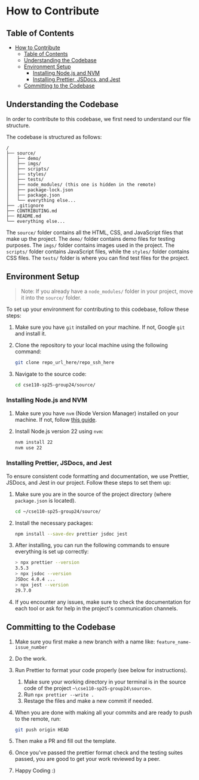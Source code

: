 # How to Contribute

## Table of Contents

- [How to Contribute](#how-to-contribute)
  - [Table of Contents](#table-of-contents)
  - [Understanding the Codebase](#understanding-the-codebase)
  - [Environment Setup](#environment-setup)
    - [Installing Node.js and NVM](#installing-nodejs-and-nvm)
    - [Installing Prettier, JSDocs, and Jest](#installing-prettier-jsdocs-and-jest)
  - [Committing to the Codebase](#committing-to-the-codebase)

## Understanding the Codebase

In order to contribute to this codebase, we first need to understand our file structure.

The codebase is structured as follows:

```ascii
/
├── source/
│   ├── demo/
│   ├── imgs/
│   ├── scripts/
│   ├── styles/
│   ├── tests/
│   ├── node_modules/ (this one is hidden in the remote)
│   ├── package-lock.json
│   ├── package.json
│   └── everything else...
├── .gitignore
├── CONTRIBUTING.md
├── README.md
└── everything else...
```

The `source/` folder contains all the HTML, CSS, and JavaScript files that make up the project. The `demo/` folder contains demo files for testing purposes. The `imgs/` folder contains images used in the project. The `scripts/` folder contains JavaScript files, while the `styles/` folder contains CSS files. The `tests/` folder is where you can find test files for the project.

## Environment Setup

> Note: If you already have a `node_modules/` folder in your project, move it into the `source/` folder.

To set up your environment for contributing to this codebase, follow these steps:

1. Make sure you have `git` installed on your machine. If not, Google `git` and install it.
2. Clone the repository to your local machine using the following command:

   ```bash
   git clone repo_url_here/repo_ssh_here
   ```

3. Navigate to the source code:

   ```bash
   cd cse110-sp25-group24/source/
   ```

### Installing Node.js and NVM

1. Make sure you have `nvm` (Node Version Manager) installed on your machine. If not, follow [this guide](https://www.freecodecamp.org/news/node-version-manager-nvm-install-guide/).

2. Install Node.js version 22 using `nvm`:

   ```bash
   nvm install 22
   nvm use 22
   ```

### Installing Prettier, JSDocs, and Jest

To ensure consistent code formatting and documentation, we use Prettier, JSDocs, and Jest in our project. Follow these steps to set them up:

1. Make sure you are in the source of the project directory (where `package.json` is located).

   ```bash
   cd ~/cse110-sp25-group24/source/
   ```

2. Install the necessary packages:

   ```bash
   npm install --save-dev prettier jsdoc jest
   ```

3. After installing, you can run the following commands to ensure everything is set up correctly:

   ```bash
   > npx prettier --version
   3.5.3
   > npx jsdoc --version
   JSDoc 4.0.4 ...
   > npx jest --version
   29.7.0
   ```

4. If you encounter any issues, make sure to check the documentation for each tool or ask for help in the project's communication channels.

## Committing to the Codebase

1. Make sure you first make a new branch with a name like: `feature_name-issue_number`
2. Do the work.
3. Run Prettier to format your code properly (see below for instructions).
   1. Make sure your working directory in your terminal is in the source code of the project `~\cse110-sp25-group24\source>`.
   2. Run `npx prettier --write .`
   3. Restage the files and make a new commit if needed.
4. When you are done with making all your commits and are ready to push to the remote, run:

   ```bash
   git push origin HEAD
   ```

5. Then make a PR and fill out the template.
6. Once you've passed the prettier format check and the testing suites passed, you are good to get your work reviewed by a peer.
7. Happy Coding :)
